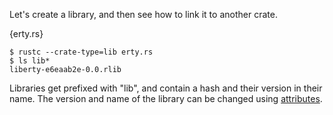 Let's create a library, and then see how to link it to another crate.

{erty.rs}

```
$ rustc --crate-type=lib erty.rs
$ ls lib*
liberty-e6eaab2e-0.0.rlib
```

Libraries get prefixed with "lib", and contain a hash and their version in
their name. The version and name of the library can be changed using
[attributes](/attribute/crate.html).
